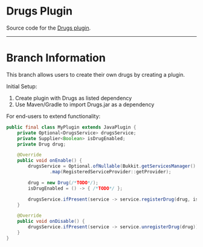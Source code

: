 # Drugs Plugin

Source code for the [Drugs plugin][Spigot]. 

[Spigot]: https://www.spigotmc.org/resources/drugs.90645/

---
# Branch Information
This branch allows users to create their own drugs by creating a plugin.

Initial Setup:
1. Create plugin with Drugs as listed dependency
2. Use Maven/Gradle to import Drugs.jar as a dependency

For end-users to extend functionality:
```java
public final class MyPlugin extends JavaPlugin {
    private Optional<DrugsService> drugsService;
    private Supplier<Boolean> isDrugEnabled;
    private Drug drug;

    @Override
    public void onEnable() {
        drugsService = Optional.ofNullable(Bukkit.getServicesManager().getRegistration(DrugsService.class))
                .map(RegisteredServiceProvider::getProvider);

        drug = new Drug(/*TODO*/);
        isDrugEnabled = () -> { /*TODO*/ };

        drugsService.ifPresent(service -> service.registerDrug(drug, isDrugEnabled));
    }

    @Override
    public void onDisable() {
        drugsService.ifPresent(service -> service.unregisterDrug(drug));
    }
}
```
